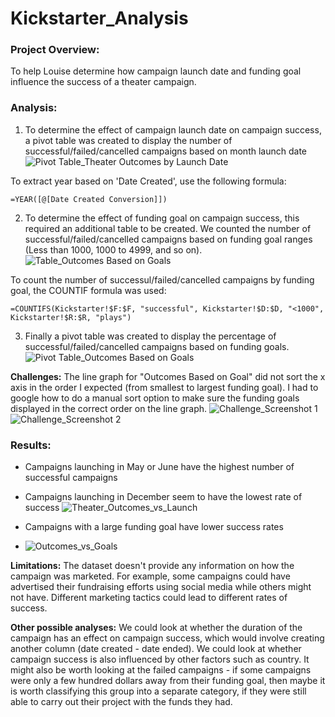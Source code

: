 # Kickstarter_Analysis
### Project Overview: 
To help Louise determine how campaign launch date and funding goal influence the success of a theater campaign. 

### Analysis: 
1. To determine the effect of campaign launch date on campaign success, a pivot table was created to display the number of successful/failed/cancelled campaigns based on month launch date
![Pivot Table_Theater Outcomes by Launch Date](https://user-images.githubusercontent.com/113721712/205153703-63f2b6b8-f35f-4b31-b0ce-5e5fc86f07e1.png)

To extract year based on 'Date Created', use the following formula: 
``` 
=YEAR([@[Date Created Conversion]])
```

2. To determine the effect of funding goal on campaign success, this required an additional table to be created. We counted the number of successful/failed/cancelled campaigns based on funding goal ranges (Less than 1000, 1000 to 4999, and so on). 
![Table_Outcomes Based on Goals](https://user-images.githubusercontent.com/113721712/205153854-f0dc1e4a-6273-4723-9f1f-3272b12ee4b5.png)

To count the number of successul/failed/cancelled campaigns by funding goal, the COUNTIF formula was used: 
```
=COUNTIFS(Kickstarter!$F:$F, "successful", Kickstarter!$D:$D, "<1000", Kickstarter!$R:$R, "plays")
```

3. Finally a pivot table was created to display the percentage of successful/failed/cancelled campaigns based on funding goals. 
![Pivot Table_Outcomes Based on Goals](https://user-images.githubusercontent.com/113721712/205154355-4a022d52-6a3d-4643-96a8-8e77101008db.png)

**Challenges:**
The line graph for "Outcomes Based on Goal" did not sort the x axis in the order I expected (from smallest to largest funding goal). I had to google how to do a manual sort option to make sure the funding goals displayed in the correct order on the line graph. 
![Challenge_Screenshot 1](https://user-images.githubusercontent.com/113721712/205155113-76a709c8-d420-4a8b-83f1-3b88d63148f6.png)
![Challenge_Screenshot 2](https://user-images.githubusercontent.com/113721712/205155122-77619158-522f-44e5-b6aa-e51ae5b62501.png)


### **Results:** 
- Campaigns launching in May or June have the highest number of successful campaigns 
- Campaigns launching in December seem to have the lowest rate of success 
![Theater_Outcomes_vs_Launch](https://user-images.githubusercontent.com/113721712/205153149-c4cbc9bc-3ca3-43bc-b54e-45dc3313a01d.png)

- Campaigns with a large funding goal have lower success rates 
- ![Outcomes_vs_Goals](https://user-images.githubusercontent.com/113721712/205153180-8b520aa6-64e9-4b49-a43e-612dbf8fa359.png)

**Limitations:**
The dataset doesn't provide any information on how the campaign was marketed. For example, some campaigns could have advertised their fundraising efforts using social media while others might not have. Different marketing tactics could lead to different rates of success. 

**Other possible analyses:**
We could look at whether the duration of the campaign has an effect on campaign success, which would involve creating another column (date created - date ended). We could look at whether campaign success is also influenced by other factors such as country. It might also be worth looking at the failed campaigns - if some campaigns were only a few hundred dollars away from their funding goal, then maybe it is worth classifying this group into a separate category, if they were still able to carry out their project with the funds they had. 
